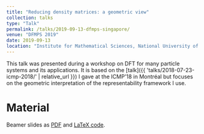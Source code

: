 ```yaml
---
title: "Reducing density matrices: a geometric view"
collection: talks
type: "Talk"
permalink: /talks/2019-09-13-dfmps-singapore/
venue: "DFMPS 2019"
date: 2019-09-13
location: "Institute for Mathematical Sciences, National University of Singapore"
---
```


This talk was presented during a workshop on DFT for many particle systems and
its applications. It is based on the [talk]({{ 'talks/2018-07-23-icmp-2018/' |
relative_url }}) I gave at the ICMP'18 in Montréal but focuses on the geometric
interpretation of the representability framework I use.

# Material

Beamer slides as [PDF](https://github.com/rauchrob/DFMPS19-slides/releases/download/v1.0/slides.pdf)
and [LaTeX code](https://github.com/rauchrob/DFMPS19-slides).
